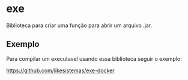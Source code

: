 # exe

Biblioteca para criar uma função para abrir um arquivo .jar.

## Exemplo

Para compilar um executavel usando essa biblioteca seguir o exemplo:

https://github.com/likesistemas/exe-docker
